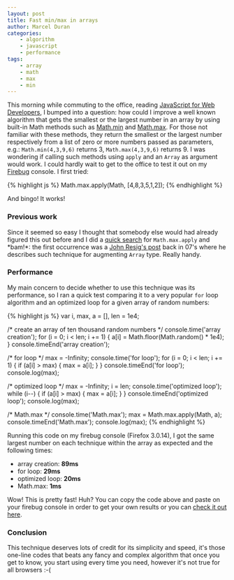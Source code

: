 ```yaml
--- 
layout: post
title: Fast min/max in arrays
author: Marcel Duran
categories:
    - algorithm
    - javascript
    - performance
tags:
    - array
    - math
    - max
    - min
---
```

This morning while commuting to the office, reading [JavaScript for Web Developers][1], I bumped into a question: how could I improve a well known algorithm that gets the smallest or the largest number in an array by using built-in Math methods such as <a href="https://developer.mozilla.org/en/Core_JavaScript_1.5_Reference/Objects/Math/min">Math.min</a> and <a href="https://developer.mozilla.org/en/Core_JavaScript_1.5_Reference/Objects/Math/max">Math.max</a>. For those not familiar with these methods, they return the smallest or the largest number respectively from a list of zero or more numbers passed as parameters, e.g.: `Math.min(4,3,9,6)` returns 3, `Math.max(4,3,9,6)` returns 9. I was wondering if calling such methods using `apply` and an `Array` as argument would work. I could hardly wait to get to the office to test it out on my [Firebug][2] console. I first tried:

{% highlight js %}
Math.max.apply(Math, [4,8,3,5,1,2]);
{% endhighlight %}

And bingo! It works! 

### Previous work
Since it seemed so easy I thought that somebody else would had already figured this out before and I did a [quick search][3] for `Math.max.apply` and \*bam!\*: the first occurrence was a [John Resig's post][4] back in 07's where he describes such technique for augmenting `Array` type. Really handy. 

### Performance
My main concern to decide whether to use this technique was its performance, so I ran a quick test comparing it to a very popular `for` loop algorithm and an optimized loop for a given array of random numbers:

{% highlight js %}
var i, max,
    a = [],
    len = 1e4;

/* create an array of ten thousand random numbers */
console.time('array creation');
for (i = 0; i &lt; len; i += 1) {
    a[i] = Math.floor(Math.random() * 1e4);
}
console.timeEnd('array creation');

/* for loop */
max = -Infinity;
console.time('for loop');
for (i = 0; i &lt; len; i += 1) {
    if (a[i] > max) {
        max = a[i];
    }
}
console.timeEnd('for loop');
console.log(max);

/* optimized loop */
max = -Infinity;
i = len;
console.time('optimized loop');
while (i--) {
    if (a[i] > max) {
        max = a[i];
    }
}
console.timeEnd('optimized loop');
console.log(max);

/* Math.max */
console.time('Math.max');
max = Math.max.apply(Math, a);
console.timeEnd('Math.max');
console.log(max);
{% endhighlight %}

Running this code on my firebug console (Firefox 3.0.14), I got the same largest number on each technique within the array as expected and the following times: 

*   array creation: **89ms**
*   for loop: **29ms**
*   optimized loop: **20ms**
*   Math.max: **1ms**

Wow! This is pretty fast! Huh? You can copy the code above and paste on your firebug console in order to get your own results or you can [check it out here][5]. 

### Conclusion
This technique deserves lots of credit for its simplicity and speed, it's those one-line codes that beats any fancy and complex algorithm that once you get to know, you start using every time you need, however it's not true for all browsers :-(

 [1]: http://www.javascriptrules.com/books/#nicholaszakas-professionaljavascript
 [2]: http://getfirebug.com/
 [3]: http://search.yahoo.com/search?p=Math.max.apply
 [4]: http://ejohn.org/blog/fast-javascript-maxmin/
 [5]: http://sandbox.javascriptrules.com/fastminmax/
